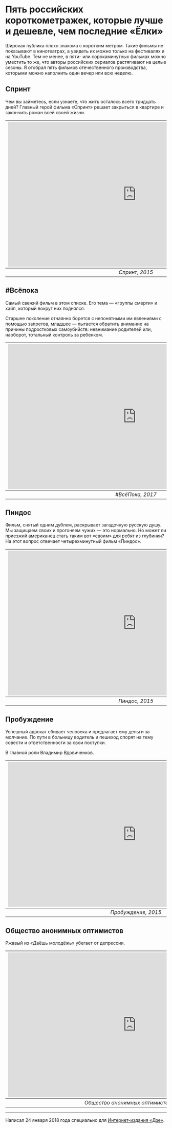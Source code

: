 # Пять российских короткометражек, которые лучше и дешевле, чем последние «Ёлки»

Широкая публика плохо знакома с коротким метром. Такие фильмы не показывают в кинотеатрах, а увидеть их можно только на фестивалях и на YouTube. Тем не менее, в пяти- или сорокаминутных фильмах можно уместить то же, что авторы российских сериалов растягивают на целые сезоны.
Я отобрал пять фильмов отечественного производства, которыми можно наполнить один вечер или всю неделю.

## Спринт

Чем вы займетесь, если узнаете, что жить осталось всего тридцать дней? Главный герой фильма «Спринт» решает закрыться в квартире и закончить роман всей своей жизни.

| <iframe width="800" height="450" src="https://www.youtube.com/embed/A64cgEdAFBI" frameborder="0" allow="autoplay; encrypted-media" allowfullscreen></iframe> | 
|:--:| 
| *Спринт, 2015* |

## #Всёпока

Самый свежий фильм в этом списке. Его тема — «группы смерти» и хайп, который вокруг них поднялся.

Старшее поколение отчаянно борется с непонятными им явлениями с помощью запретов, младшее — пытается обратить внимание на причины подростковых самоубийств: невнимание родителей или, наоборот, тотальный контроль за ребенком.

| <iframe width="800" height="450" src="https://www.youtube.com/embed/XqQ7574NqzE" frameborder="0" allow="autoplay; encrypted-media" allowfullscreen></iframe> | 
|:--:| 
| *#ВсёПока, 2017* |

## Пиндос

Фильм, снятый одним дублем, раскрывает загадочную русскую душу. Мы защищаем своих и прогоняем чужих — это нормально. Но может ли приезжий американец стать таким вот «своим» для ребят из глубинки? На этот вопрос отвечает четырехминутный фильм «Пиндос».

| <iframe width="800" height="450" src="https://www.youtube.com/embed/Ufcwrz6aBBA" frameborder="0" allow="autoplay; encrypted-media" allowfullscreen></iframe> | 
|:--:| 
| *Пиндос, 2015* |

## Пробуждение

Успешный адвокат сбивает человека и предлагает ему деньги за молчание. По пути в больницу водитель и пешеход спорят на тему совести и ответственности за свои поступки.

В главной роли Владимир Вдовиченков.

| <iframe width="800" height="450" src="https://www.youtube.com/embed/K8aP8oQlf-w" frameborder="0" allow="autoplay; encrypted-media" allowfullscreen></iframe> | 
|:--:| 
| *Пробуждение, 2015* |

## Общество анонимных оптимистов

Ржавый из «Даёшь молодёжь» убегает от депрессии.

| <iframe width="800" height="450" src="https://www.youtube.com/embed/anUNof7U3pw" frameborder="0" allow="autoplay; encrypted-media" allowfullscreen></iframe> | 
|:--:| 
| *Общество анонимных оптимистов, 2015* |

 --------

Написал 24 января 2018 года специально для [Интернет-издания «Дзе»](https://vk.com/dze.media).